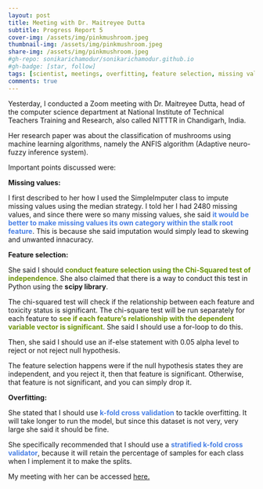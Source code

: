 ```yaml
---
layout: post
title: Meeting with Dr. Maitreyee Dutta
subtitle: Progress Report 5
cover-img: /assets/img/pinkmushroom.jpeg
thumbnail-img: /assets/img/pinkmushroom.jpeg
share-img: /assets/img/pinkmushroom.jpeg
#gh-repo: sonikarichamodur/sonikarichamodur.github.io
#gh-badge: [star, follow]
tags: [scientist, meetings, overfitting, feature selection, missing values]
comments: true
---
```

Yesterday, I conducted a Zoom meeting with Dr. Maitreyee Dutta, head of the computer science department at National Institute of Technical Teachers Training and Research, also called NITTTR in Chandigarh, India.

Her research paper was about the classification of mushrooms using machine learning algorithms, namely the ANFIS algorithm (Adaptive neuro-fuzzy inference system). 

Important points discussed were:

<b>Missing values:</b>

I first described to her how I used the SimpleImputer class to impute missing values using the median strategy. I told her I had 2480 missing values, and since there were so many missing values, she said <font color="#4980e6"><b>it would be better to make missing values its own category within the stalk root feature</font></b>. This is because she said imputation would simply lead to skewing and unwanted innacuracy. 

<b>Feature selection:</b>

She said I should <font color="#6b9207"><b>conduct feature selection using the Chi-Squared test of independence</font></b>. She also claimed that there is a way to conduct this test in Python using the <b>scipy library</b>. 

The chi-squared test will check if the relationship between each feature and toxicity status is significant. The chi-square test will be run separately for each feature to <font color="#6b9207"><b>see if each feature’s relationship with the dependent variable vector is significant</font></b>. She said I should use a for-loop to do this. 

Then, she said I should use an if-else statement with 0.05 alpha level to reject or not reject null hypothesis. 

The feature selection happens were if the null hypothesis states they are independent, and you reject it, then that feature is significant. Otherwise, that feature is not significant, and you can simply drop it. 

<b>Overfitting:</b>

She stated that I should use <font color="#4980e6"><b>k-fold cross validation</font></b> to tackle overfitting. It will take longer to run the model, but since this dataset is not very, very large she said it should be fine. 

She specifically recommended that I should use a <font color="#4980e6"><b>stratified k-fold cross validator</font></b>, because it will retain the percentage of samples for each class when I implement it to make the splits. 


My meeting with her can be accessed <a href="https://drive.google.com/file/d/1h7kPrKMDeRq9Gs18p-s2v1gXuburJ4J7/view?usp=sharing">here.</a> 